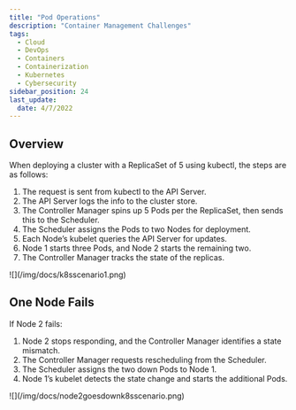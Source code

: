 ```yaml
---
title: "Pod Operations"
description: "Container Management Challenges"
tags:
  - Cloud
  - DevOps
  - Containers
  - Containerization
  - Kubernetes
  - Cybersecurity
sidebar_position: 24
last_update:
  date: 4/7/2022
---
```



## Overview

When deploying a cluster with a ReplicaSet of 5 using kubectl, the steps are as follows:

1. The request is sent from kubectl to the API Server.
2. The API Server logs the info to the cluster store.
3. The Controller Manager spins up 5 Pods per the ReplicaSet, then sends this to the Scheduler.
4. The Scheduler assigns the Pods to two Nodes for deployment.
5. Each Node’s kubelet queries the API Server for updates.
6. Node 1 starts three Pods, and Node 2 starts the remaining two.
7. The Controller Manager tracks the state of the replicas.

<div class='img-center'>
![](/img/docs/k8sscenario1.png)
</div>


## One Node Fails

If Node 2 fails:

1. Node 2 stops responding, and the Controller Manager identifies a state mismatch.
2. The Controller Manager requests rescheduling from the Scheduler.
3. The Scheduler assigns the two down Pods to Node 1.
4. Node 1’s kubelet detects the state change and starts the additional Pods.

<div class='img-center'>
![](/img/docs/node2goesdownk8sscenario.png)
</div>

 

 
